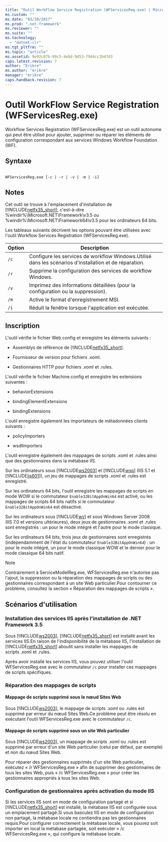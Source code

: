 ```yaml
---
title: "Outil WorkFlow Service Registration (WFServicesReg.exe) | Microsoft Docs"
ms.custom: ""
ms.date: "03/30/2017"
ms.prod: ".net-framework"
ms.reviewer: ""
ms.suite: ""
ms.technology: 
  - "dotnet-clr"
ms.tgt_pltfrm: ""
ms.topic: "article"
ms.assetid: 9e92c87b-99c5-4e8d-9d53-7944cc2b47d3
caps.latest.revision: 7
author: "Erikre"
ms.author: "erikre"
manager: "erikre"
caps.handback.revision: 7
---
```

# Outil WorkFlow Service Registration (WFServicesReg.exe)
Workflow Services Registration \(WFServicesReg.exe\) est un outil autonome qui peut être utilisé pour ajouter, supprimer ou réparer les éléments de configuration correspondant aux services Windows Workflow Foundation \(WF\).  
  
## Syntaxe  
  
```  
  
WFServicesReg.exe [-c | -r | -v | -m | -i]  
```  
  
## Notes  
 Cet outil se trouve à l'emplacement d'installation de [!INCLUDE[netfx35_short](../../../includes/netfx35-short-md.md)], c'est\-à\-dire %windir%\\Microsoft.NET\\Framework\\v3.5 ou %windir%\\Microsoft.NET\\Framework64\\v3.5 pour les ordinateurs 64 bits.  
  
 Les tableaux suivants décrivent les options pouvant être utilisées avec l'outil Workflow Services Registration \(WFServicesReg.exe\).  
  
|Option|Description|  
|------------|-----------------|  
|`/c`|Configure les services de workflow Windows.Utilisé dans les scénarios d'installation et de réparation.|  
|`/r`|Supprime la configuration des services de workflow Windows.|  
|`/v`|Imprimez des informations détaillées \(pour la configuration ou la suppression\).|  
|`/m`|Active le format d'enregistrement MSI.|  
|`/i`|Réduit la fenêtre lorsque l'application est exécutée.|  
  
## Inscription  
 L'outil vérifie le fichier Web.config et enregistre les éléments suivants :  
  
-   Assemblys de référence de [!INCLUDE[netfx35_short](../../../includes/netfx35-short-md.md)].  
  
-   Fournisseur de version pour fichiers .xoml.  
  
-   Gestionnaires HTTP pour fichiers .xoml et .rules.  
  
 L'outil vérifie le fichier Machine.config et enregistre les extensions suivantes :  
  
-   behaviorExtensions  
  
-   bindingElementExtensions  
  
-   bindingExtensions  
  
 L'outil enregistre également les importateurs de métadonnées clients suivants :  
  
-   policyImporters  
  
-   wsdlImporters  
  
 L'outil enregistre également des mappages de scripts .xoml et .rules ainsi que des gestionnaires dans la métabase IIS.  
  
 Sur les ordinateurs sous [!INCLUDE[ws2003](../../../includes/ws2003-md.md)] et [!INCLUDE[wxp](../../../includes/wxp-md.md)] \(IIS 5.1 et [!INCLUDE[iis601](../../../includes/iis601-md.md)]\), un jeu de mappages de scripts .xoml et .rules est enregistré.  
  
 Sur les ordinateurs 64 bits, l'outil enregistre les mappages de scripts en mode WOW si le commutateur `Enable32BitAppOnWin64` est activé, ou les mappages de scripts 64 bits natifs si le commutateur `Enable32BitAppOnWin64` est désactivé.  
  
 Sur les ordinateurs sous [!INCLUDE[wv](../../../includes/wv-md.md)] et sous Windows Server 2008 \(IIS 7.0 et versions ultérieures\), deux jeux de gestionnaires .xoml et .rules sont enregistrés : un pour le mode intégré et l'autre pour le mode classique.  
  
 Sur les ordinateurs 64 bits, trois jeux de gestionnaires sont enregistrés \(indépendamment de l'état du commutateur `Enable32BitAppOnWin64`\) : un pour le mode intégré, un pour le mode classique WOW et le dernier pour le mode classique 64 bits natif.  
  
> [!NOTE]
>  Contrairement à ServiceModelReg.exe, WFServicesReg.exe n'autorise pas l'ajout, la suppression ou la réparation des mappages de scripts ou des gestionnaires correspondant à un site Web particulier.Pour contourner ce problème, consultez la section « Réparation des mappages de scripts ».  
  
## Scénarios d'utilisation  
  
### Installation des services IIS après l'installation de .NET Framework 3.5  
 Sous [!INCLUDE[ws2003](../../../includes/ws2003-md.md)], [!INCLUDE[netfx35_short](../../../includes/netfx35-short-md.md)] est installé avant les services IIS.En raison de l'indisponibilité de la métabase IIS, l'installation de [!INCLUDE[netfx35_short](../../../includes/netfx35-short-md.md)] aboutit sans installer les mappages de scripts .xoml et .rules.  
  
 Après avoir installé les services IIS, vous pouvez utiliser l'outil WFServicesReg.exe avec le commutateur `/c` pour installer ces mappages de scripts spécifiques.  
  
### Réparation des mappages de scripts  
  
#### Mappage de scripts supprimé sous le nœud Sites Web  
 Sous [!INCLUDE[ws2003](../../../includes/ws2003-md.md)], le mappage de scripts .xoml ou .rules est supprimé par erreur du nœud Sites Web.Ce problème peut être résolu en exécutant l'outil WFServicesReg.exe avec le commutateur `/c`.  
  
#### Mappage de scripts supprimé sous un site Web particulier  
 Sous [!INCLUDE[ws2003](../../../includes/ws2003-md.md)], un mappage de scripts .xoml ou .rules est supprimé par erreur d'un site Web particulier \(celui par défaut, par exemple\) et non du nœud Sites Web.  
  
 Pour réparer des gestionnaires supprimés d'un site Web particulier, exécutez « \/r WFServicesReg.exe » afin de supprimer des gestionnaires de tous les sites Web, puis « \/c WFServicesReg.exe » pour créer les gestionnaires appropriés à tous les sites Web.  
  
### Configuration de gestionnaires après activation du mode IIS  
 Si les services IIS sont en mode de configuration partagé et si [!INCLUDE[netfx35_short](../../../includes/netfx35-short-md.md)] est installé, la métabase IIS est configurée sous un emplacement partagé.Si vous basculez IIS en mode de configuration non partagé, la métabase locale ne contiendra pas les gestionnaires requis.Pour configurer correctement la métabase locale, vous pouvez soit importer en local la métabase partagée, soit exécuter « \/c WFServicesReg.exe », qui configure la métabase locale.
